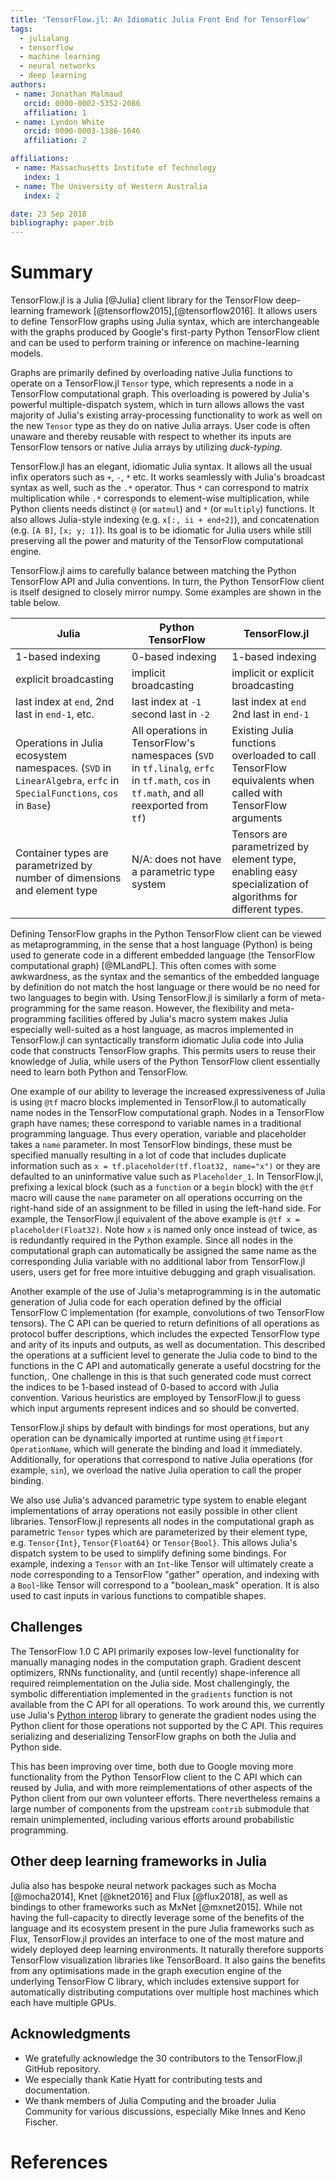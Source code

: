 ```yaml
---
title: 'TensorFlow.jl: An Idiomatic Julia Front End for TensorFlow'
tags:
  - julialang
  - tensorflow
  - machine learning
  - neural networks
  - deep learning
authors:
 - name: Jonathan Malmaud
   orcid: 0000-0002-5352-2086
   affiliation: 1
 - name: Lyndon White
   orcid: 0000-0003-1386-1646
   affiliation: 2

affiliations:
 - name: Massachusetts Institute of Technology
   index: 1
 - name: The University of Western Australia
   index: 2

date: 23 Sep 2018
bibliography: paper.bib
---
```


# Summary
TensorFlow.jl is a Julia [@Julia] client library for the TensorFlow deep-learning framework [@tensorflow2015],[@tensorflow2016].
It allows users to define TensorFlow graphs using Julia syntax, which are interchangeable with the graphs produced by Google's first-party Python TensorFlow client and can be used to perform training or inference on machine-learning models.

Graphs are primarily defined by overloading native Julia functions to operate on a TensorFlow.jl `Tensor` type, which represents a node in a TensorFlow computational graph. This overloading is powered by Julia's powerful multiple-dispatch system, which in turn allows allows the vast majority of Julia's existing array-processing functionality to work as well on the new `Tensor` type as they do on native Julia arrays. User code is often unaware and thereby reusable with respect to whether its inputs are TensorFlow tensors or native Julia arrays by utilizing _duck-typing_.

TensorFlow.jl has an elegant, idiomatic Julia syntax. It allows all the usual infix operators such as `+`, `-`, `*` etc. It works seamlessly with Julia's broadcast syntax as well, such as the `.*` operator. Thus `*` can correspond to matrix multiplication while `.*` corresponds to element-wise multiplication, while Python clients needs distinct `@` (or `matmul`) and `*` (or `multiply`) functions.
It also allows Julia-style indexing (e.g. `x[:, ii + end÷2]`), and concatenation (e.g. `[A B]`, `[x; y; 1]`). Its goal is to be idiomatic for Julia users while still preserving all the power and maturity of the TensorFlow computational engine.


TensorFlow.jl aims to carefully balance between matching the Python TensorFlow API and Julia conventions.
In turn, the Python TensorFlow client is itself designed to closely mirror numpy.
Some examples are shown in the table below.

| **Julia**                                                                                                           | **Python TensorFlow**                                                                                                                   |  **TensorFlow.jl**                                                                                                                                                                                                                 |
|---------------------------------------------------------------------------------------------------------------------|-----------------------------------------------------------------------------------------------------------------------------------------|------------------------------------------------------------------------------------------------------------------------------------------------------------------------------------------------------------------------------------------|
| 1-based indexing                                                                                                    |  0-based indexing                                                                                                                       | 1-based indexing                                                                                                                                                                                                                         |
| explicit broadcasting                                                                                               |  implicit broadcasting                                                                                                                  |  implicit or explicit broadcasting                                                                                                                                                                                                       |
| last index at `end`, 2nd last in `end-1`, etc.                                                                             |  last index at `-1` second last in `-2`                                                                                                 | last index at `end` 2nd last in `end-1`                                                                                                                                                                                                  |
| Operations in Julia ecosystem namespaces. (`SVD` in `LinearAlgebra`, `erfc` in `SpecialFunctions`, `cos` in `Base`) |  All operations in TensorFlow's namespaces  (`SVD` in `tf.linalg`, `erfc` in `tf.math`,  `cos` in `tf.math`, and all reexported from `tf`) |  Existing Julia functions overloaded to call TensorFlow equivalents when called with TensorFlow arguments   |                                                                                                                                                                                                                           |
| Container types are parametrized by number of dimensions and element type                                           |  N/A: does not have a parametric type system                                                                                            | Tensors are parametrized by element type, enabling easy specialization of algorithms for different types.                                                                                                                                                                                                 |


Defining TensorFlow graphs in the Python TensorFlow client can be viewed as metaprogramming, in the sense that a host language (Python) is being used to generate code in a different embedded language (the TensorFlow computational graph) [@MLandPL].
This often comes with some awkwardness, as the syntax and the semantics of the embedded language by definition do not match the host language or there would be no need for two languages to begin with.
Using TensorFlow.jl is similarly a form of meta-programming for the same reason.
However, the flexibility and meta-programming facilities offered by Julia's macro system makes Julia especially well-suited as a host language, as macros implemented in TensorFlow.jl can syntactically transform idiomatic Julia code into Julia code that constructs TensorFlow graphs. This permits users to reuse their knowledge of Julia, while users of the Python TensorFlow client essentially need to learn both Python and TensorFlow.

One example of our ability to leverage the increased expressiveness of Julia is using `@tf` macro blocks implemented in TensorFlow.jl to automatically name nodes in the TensorFlow computational graph.
Nodes in a TensorFlow graph have names; these correspond to variable names in a traditional programming language.
Thus every operation, variable and placeholder takes a `name` parameter.
In most TensorFlow bindings, these must be specified manually resulting in a lot of code that includes duplicate information such as
`x = tf.placeholder(tf.float32, name="x")` or they are defaulted to an uninformative value such as `Placeholder_1`.
In TensorFlow.jl, prefixing a lexical block (such as a `function` or a `begin` block) with the `@tf` macro
will cause the `name` parameter on all operations occurring on the right-hand side of an assignment to be filled in using the left-hand side. For example, the TensorFlow.jl equivalent of the above example is  `@tf x = placeholder(Float32)`. Note how `x` is named only once instead of twice, as is redundantly required in the Python example.
Since all nodes in the computational graph can automatically be assigned the same name as the corresponding Julia variable with no additional labor from TensorFlow.jl users, users get for free more intuitive debugging and graph visualisation.

Another example of the use of Julia's metaprogramming is in the automatic generation of Julia code for each operation defined by the official TensorFlow C implementation (for example, convolutions of two TensorFlow tensors).
The C API can be queried to return  definitions of all operations as protocol buffer descriptions, which includes the expected TensorFlow type and arity of its inputs and outputs, as well as documentation.
This described the operations at a sufficient level to generate the Julia code to bind to the functions in the C API and automatically generate a useful docstring for the function,.
One challenge in this is that such generated code must correct the indices to be 1-based instead of 0-based to accord with Julia convention. Various heuristics are employed by TensorFlow.jl to guess which input arguments represent indices and so should be converted.

TensorFlow.jl ships by default with bindings for most operations, but any operation can be dynamically imported at runtime using `@tfimport OperationName`, which will generate the binding and load it immediately. Additionally, for operations that correspond to native Julia operations (for example, `sin`), we overload the native Julia operation to call the proper binding.


We also use Julia's advanced parametric type system to enable elegant implementations of array operations not easily possible in other client libraries. TensorFlow.jl represents all nodes in the computational graph as parametric `Tensor` types which are parameterized by their element type, e.g. `Tensor{Int}`, `Tensor{Float64}` or `Tensor{Bool}`.
This allows Julia's dispatch system to be used to simplify defining some bindings. For example, indexing a `Tensor` with an `Int`-like Tensor will ultimately create a node corresponding to a TensorFlow "gather" operation,  and indexing with a `Bool`-like Tensor will correspond to a "boolean_mask" operation. It is also used to cast inputs in various functions to compatible shapes.



## Challenges

The TensorFlow 1.0 C API primarily exposes low-level functionality for manually managing nodes in the computation graph. Gradient descent optimizers, RNNs functionality, and (until recently) shape-inference all required reimplementation on the Julia side.
Most challengingly, the symbolic differentiation implemented in the `gradients` function is not available from the C API for all operations.
To work around this, we currently use Julia's [Python interop](https://github.com/JuliaPy/PyCall.jl) library to generate the gradient nodes using the Python client for those operations not supported by the C API. This requires serializing and deserializing TensorFlow graphs on both the Julia and Python side.

This has been improving over time, both due to Google moving more functionality from the Python TensorFlow client to the C API which can reused by Julia,
and with more reimplementations of other aspects of the Python client from our own volunteer efforts.
There nevertheless remains a large number of components from the upstream `contrib` submodule that remain unimplemented, including various efforts around probabilistic programming.



## Other deep learning frameworks in Julia

Julia also has bespoke neural network packages such as Mocha [@mocha2014],  Knet [@knet2016] and Flux [@flux2018],
as well as bindings to other frameworks such as MxNet [@mxnet2015].
While not having the full-capacity to directly leverage some of the benefits of the language and its ecosystem present in the pure Julia frameworks such as Flux,
TensorFlow.jl provides an interface to one of the most mature and widely deployed deep learning environments.
It naturally therefore supports TensorFlow visualization libraries like TensorBoard. It also gains the benefits from any optimisations made in the graph execution engine of the underlying TensorFlow C library, which includes extensive support for automatically distributing computations over multiple host machines which each have multiple GPUs.


## Acknowledgments

* We gratefully acknowledge the 30 contributors to the TensorFlow.jl GitHub repository.
* We especially thank Katie Hyatt for contributing tests and documentation.
* We thank members of Julia Computing and the broader Julia Community for various discussions, especially Mike Innes and Keno Fischer.

# References

